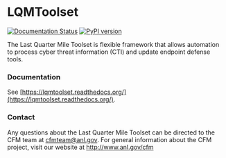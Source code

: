 LQMToolset
==========
[![Documentation Status](https://readthedocs.org/projects/lqmtoolset/badge/?version=latest)](https://readthedocs.org/projects/lqmtoolset/?badge=latest)
[![PyPI version](https://badge.fury.io/py/lqmt.svg)](https://badge.fury.io/py/lqmt)

The Last Quarter Mile Toolset is flexible framework that allows automation to process cyber threat information (CTI) and update endpoint defense tools.

### Documentation
See [https://lqmtoolset.readthedocs.org/](https://lqmtoolset.readthedocs.org/).

### Contact
Any questions about the Last Quarter Mile Toolset can be directed to the CFM team at cfmteam@anl.gov. For general information about the CFM project, visit our website at http://www.anl.gov/cfm
